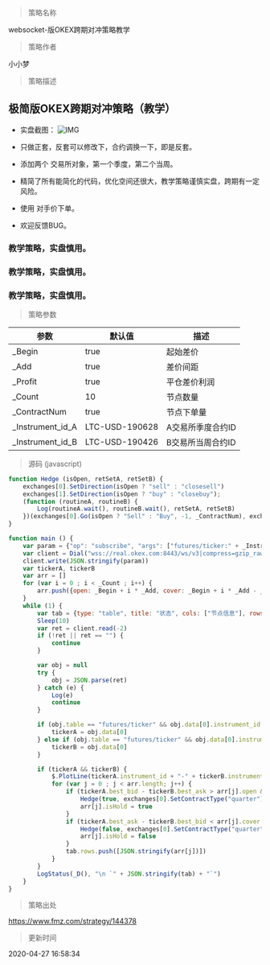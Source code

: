 
> 策略名称

websocket-版OKEX跨期对冲策略教学

> 策略作者

小小梦

> 策略描述

## 极简版OKEX跨期对冲策略（教学）
   
   - 实盘截图：
     ![IMG](https://www.fmz.com/upload/asset/16f45ddc33e43f3248db.png) 

  - 只做正套，反套可以修改下，合约调换一下，即是反套。

  - 添加两个 交易所对象，第一个季度，第二个当周。

  - 精简了所有能简化的代码，优化空间还很大，教学策略谨慎实盘，跨期有一定风险。

  - 使用 对手价下单。

  - 欢迎反馈BUG。


  ### 教学策略，实盘慎用。
  ### 教学策略，实盘慎用。
  ### 教学策略，实盘慎用。

> 策略参数



|参数|默认值|描述|
|----|----|----|
|_Begin|true|起始差价|
|_Add|true|差价间距|
|_Profit|true|平仓差价利润|
|_Count|10|节点数量|
|_ContractNum|true|节点下单量|
|_Instrument_id_A|LTC-USD-190628|A交易所季度合约ID|
|_Instrument_id_B|LTC-USD-190426|B交易所当周合约ID|


> 源码 (javascript)

``` javascript
function Hedge (isOpen, retSetA, retSetB) {
    exchanges[0].SetDirection(isOpen ? "sell" : "closesell")
    exchanges[1].SetDirection(isOpen ? "buy" : "closebuy");
    (function (routineA, routineB) {
        Log(routineA.wait(), routineB.wait(), retSetA, retSetB)
    })(exchanges[0].Go(isOpen ? "Sell" : "Buy", -1, _ContractNum), exchanges[1].Go(isOpen ? "Buy" : "Sell", -1, _ContractNum))
}

function main () {
    var param = {"op": "subscribe", "args": ["futures/ticker:" + _Instrument_id_A, "futures/ticker:" + _Instrument_id_B]}
    var client = Dial("wss://real.okex.com:8443/ws/v3|compress=gzip_raw&mode=recv&reconnect=true&payload=" + JSON.stringify(param))
    client.write(JSON.stringify(param))
    var tickerA, tickerB 
    var arr = []
    for (var i = 0 ; i < _Count ; i++) {
        arr.push({open: _Begin + i * _Add, cover: _Begin + i * _Add - _Profit, isHold: false})
    }
    while (1) {
        var tab = {type: "table", title: "状态", cols: ["节点信息"], rows: []}
        Sleep(10) 
        var ret = client.read(-2)
        if (!ret || ret == "") {
            continue
        }

        var obj = null
        try {
            obj = JSON.parse(ret)
        } catch (e) {
            Log(e)
            continue
        }

        if (obj.table == "futures/ticker" && obj.data[0].instrument_id == _Instrument_id_A) {   
            tickerA = obj.data[0]
        } else if (obj.table == "futures/ticker" && obj.data[0].instrument_id == _Instrument_id_B) {
            tickerB = obj.data[0]
        }

        if (tickerA && tickerB) {
            $.PlotLine(tickerA.instrument_id + "-" + tickerB.instrument_id, tickerA.last - tickerB.last)
            for (var j = 0 ; j < arr.length; j++) {
                if (tickerA.best_bid - tickerB.best_ask > arr[j].open && !arr[j].isHold) {   
                    Hedge(true, exchanges[0].SetContractType("quarter"), exchanges[1].SetContractType("this_week"))
                    arr[j].isHold = true
                }
                if (tickerA.best_ask - tickerB.best_bid < arr[j].cover && arr[j].isHold) {
                    Hedge(false, exchanges[0].SetContractType("quarter"), exchanges[1].SetContractType("this_week"))
                    arr[j].isHold = false 
                }
                tab.rows.push([JSON.stringify(arr[j])])
            }
        }
        LogStatus(_D(), "\n `" + JSON.stringify(tab) + "`")
    }
}
```

> 策略出处

https://www.fmz.com/strategy/144378

> 更新时间

2020-04-27 16:58:34
